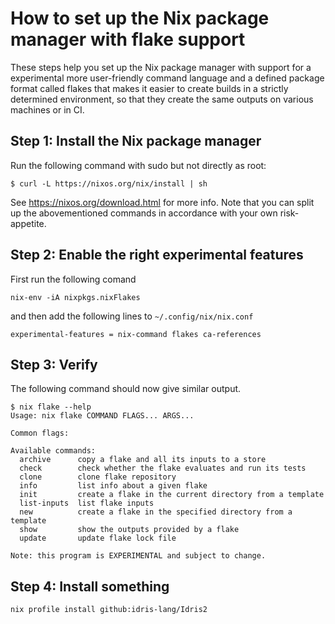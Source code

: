 How to set up the Nix package manager with flake support
===

These steps help you set up the Nix package manager with support for a experimental more user-friendly command language and a defined package format called flakes that makes it easier to create builds in a strictly determined environment, so that they create the same outputs on various machines or in CI.

## Step 1: Install the Nix package manager

Run the following command with sudo but not directly as root:

```
$ curl -L https://nixos.org/nix/install | sh
```

See https://nixos.org/download.html for more info.
Note that you can split up the abovementioned commands in accordance with your own risk-appetite.

## Step 2: Enable the right experimental features

First run the following comand
```
nix-env -iA nixpkgs.nixFlakes
```

and then add the following lines to `~/.config/nix/nix.conf`

```
experimental-features = nix-command flakes ca-references
```

## Step 3: Verify

The following command should now give similar output.

```
$ nix flake --help
Usage: nix flake COMMAND FLAGS... ARGS...

Common flags:

Available commands:
  archive      copy a flake and all its inputs to a store
  check        check whether the flake evaluates and run its tests
  clone        clone flake repository
  info         list info about a given flake
  init         create a flake in the current directory from a template
  list-inputs  list flake inputs
  new          create a flake in the specified directory from a template
  show         show the outputs provided by a flake
  update       update flake lock file

Note: this program is EXPERIMENTAL and subject to change.
```

## Step 4: Install something
```
nix profile install github:idris-lang/Idris2 
```
